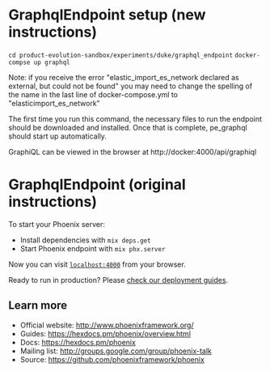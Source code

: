 # GraphqlEndpoint setup (new instructions)

`cd product-evolution-sandbox/experiments/duke/graphql_endpoint`
`docker-compse up graphql`

Note: if you receive the error "elastic_import_es_network declared as external, but could not be found" you may need to change the spelling of the name in the last line of docker-compose.yml to "elasticimport_es_network"

The first time you run this command, the necessary files to run the endpoint should be downloaded and installed. Once that is complete, pe_graphql should start up automatically.

GraphiQL can be viewed in the browser at http://docker:4000/api/graphiql


# GraphqlEndpoint (original instructions)

To start your Phoenix server:

  * Install dependencies with `mix deps.get`
  * Start Phoenix endpoint with `mix phx.server`

Now you can visit [`localhost:4000`](http://localhost:4000) from your browser.

Ready to run in production? Please [check our deployment guides](https://hexdocs.pm/phoenix/deployment.html).

## Learn more

  * Official website: http://www.phoenixframework.org/
  * Guides: https://hexdocs.pm/phoenix/overview.html
  * Docs: https://hexdocs.pm/phoenix
  * Mailing list: http://groups.google.com/group/phoenix-talk
  * Source: https://github.com/phoenixframework/phoenix